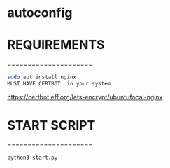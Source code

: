 # autoconfig
# REQUIREMENTS
=====================
```bash
sudo apt install nginx
MUST HAVE CERTBOT  in your system
```
https://certbot.eff.org/lets-encrypt/ubuntufocal-nginx
# START SCRIPT
=====================
```bash
python3 start.py
```

